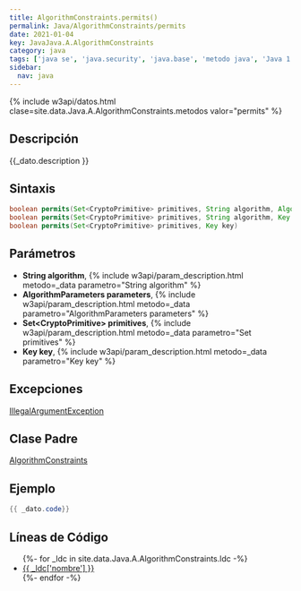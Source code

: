 ```yaml
---
title: AlgorithmConstraints.permits()
permalink: Java/AlgorithmConstraints/permits
date: 2021-01-04
key: JavaJava.A.AlgorithmConstraints
category: java
tags: ['java se', 'java.security', 'java.base', 'metodo java', 'Java 1.7']
sidebar: 
  nav: java
---
```


{% include w3api/datos.html clase=site.data.Java.A.AlgorithmConstraints.metodos valor="permits" %}

## Descripción
{{_dato.description }}

## Sintaxis
~~~java
boolean permits(Set<CryptoPrimitive> primitives, String algorithm, AlgorithmParameters parameters)
boolean permits(Set<CryptoPrimitive> primitives, String algorithm, Key key, AlgorithmParameters parameters)
boolean permits(Set<CryptoPrimitive> primitives, Key key)
~~~

## Parámetros
* **String algorithm**,  {% include w3api/param_description.html metodo=_data parametro="String algorithm" %}
* **AlgorithmParameters parameters**,  {% include w3api/param_description.html metodo=_data parametro="AlgorithmParameters parameters" %}
* **Set&lt;CryptoPrimitive&gt; primitives**,  {% include w3api/param_description.html metodo=_data parametro="Set<CryptoPrimitive> primitives" %}
* **Key key**,  {% include w3api/param_description.html metodo=_data parametro="Key key" %}

## Excepciones
[IllegalArgumentException](/Java/IllegalArgumentException/)

## Clase Padre
[AlgorithmConstraints](/Java/AlgorithmConstraints/)

## Ejemplo
~~~java
{{ _dato.code}}
~~~

## Líneas de Código
<ul>
{%- for _ldc in site.data.Java.A.AlgorithmConstraints.ldc -%}
   <li>
       <a href="{{_ldc['url'] }}">{{ _ldc['nombre'] }}</a>
   </li>
{%- endfor -%}
</ul>

